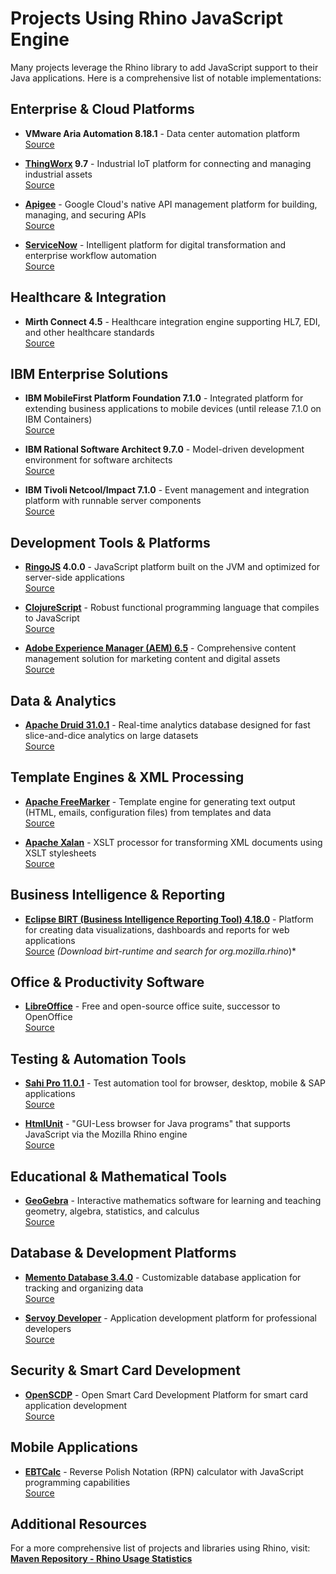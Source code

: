 # Projects Using Rhino JavaScript Engine

Many projects leverage the Rhino library to add JavaScript support to their Java applications. Here is a comprehensive list of notable implementations:

## Enterprise & Cloud Platforms

- **VMware Aria Automation 8.18.1** - Data center automation platform  
  [Source](https://techdocs.broadcom.com/us/en/vmware-cis/aria/aria-automation/8-18/vco-installing-and-configuring-8-18/key-features-of-the-orchestrator-platform.html)

- **[ThingWorx](https://www.ptc.com/de/products/thingworx) 9.7** - Industrial IoT platform for connecting and managing industrial assets  
  [Source](https://support.ptc.com/help/thingworx/platform/r9.7/en/index.html#page/ThingWorx/Help/Composer/Things/ThingServices/RhinoJavaScriptEngine.html)

- **[Apigee](https://cloud.google.com/apigee)** - Google Cloud's native API management platform for building, managing, and securing APIs  
  [Source](https://cloud.google.com/apigee/docs/api-platform/reference/policies/javascript-policy)

- **[ServiceNow](https://www.servicenow.com/)** - Intelligent platform for digital transformation and enterprise workflow automation  
  [Source](https://support.servicenow.com/kb?id=kb_article_view&sysparm_article=KB0721865)

## Healthcare & Integration

- **Mirth Connect 4.5** - Healthcare integration engine supporting HL7, EDI, and other healthcare standards  
  [Source](https://docs.nextgen.com/bundle/Mirth_User_Guide_4_5_0/page/connect/connect/topics/c_The_mirth_properties_File_connect_ug.html)

## IBM Enterprise Solutions

- **IBM MobileFirst Platform Foundation 7.1.0** - Integrated platform for extending business applications to mobile devices (until release 7.1.0 on IBM Containers)  
  [Source](https://www.ibm.com/docs/en/mpf/7.1.0?topic=code-rhino-container)

- **IBM Rational Software Architect 9.7.0** - Model-driven development environment for software architects  
  [Source](https://www.ibm.com/docs/en/rational-soft-arch/9.7.0?topic=launching-rhino-launch-shortcut)

- **IBM Tivoli Netcool/Impact 7.1.0** - Event management and integration platform with runnable server components  
  [Source](https://www.ibm.com/docs/en/tivoli-netcoolimpact/7.1?topic=fundamentals-setting-javascript-version-use)

## Development Tools & Platforms

- **[RingoJS](https://ringojs.org/) 4.0.0** - JavaScript platform built on the JVM and optimized for server-side applications  
  [Source](https://ringojs.org/)

- **[ClojureScript](https://clojurescript.org/)** - Robust functional programming language that compiles to JavaScript  
  [Source](https://lambdaisland.com/guides/clojure-repls/clojurescript-repls)

- **[Adobe Experience Manager (AEM) 6.5](https://business.adobe.com/products/experience-manager/adobe-experience-manager.html)** - Comprehensive content management solution for marketing content and digital assets  
  [Source](https://developer.adobe.com/experience-manager/reference-materials/6-5/javadoc/overview-summary.html)

## Data & Analytics

- **[Apache Druid 31.0.1](https://druid.apache.org/)** - Real-time analytics database designed for fast slice-and-dice analytics on large datasets  
  [Source](https://druid.apache.org/docs/latest/development/javascript/)

## Template Engines & XML Processing

- **[Apache FreeMarker](https://freemarker.apache.org/index.html)** - Template engine for generating text output (HTML, emails, configuration files) from templates and data  
  [Source](https://github.com/apache/freemarker/blob/2.3-gae/build.gradle.kts)

- **[Apache Xalan](https://xalan.apache.org/index.html)** - XSLT processor for transforming XML documents using XSLT stylesheets  
  [Source](https://xalan.apache.org/xalan-j/getstarted.html)

## Business Intelligence & Reporting

- **[Eclipse BIRT (Business Intelligence Reporting Tool) 4.18.0](https://eclipse-birt.github.io/birt-website/)** - Platform for creating data visualizations, dashboards and reports for web applications  
  [Source](https://download.eclipse.org/birt/updates/release/latest/) *(Download birt-runtime and search for org.mozilla.rhino*)*

## Office & Productivity Software

- **[LibreOffice](https://www.libreoffice.org/)** - Free and open-source office suite, successor to OpenOffice  
  [Source](https://wiki.documentfoundation.org/Documentation/DevGuide/Scripting_Framework)

## Testing & Automation Tools

- **[Sahi Pro 11.0.1](https://www.sahipro.com/)** - Test automation tool for browser, desktop, mobile & SAP applications  
  [Source](https://resources.sahipro.com/docs/scripting/calling-java.html)

- **[HtmlUnit](https://www.htmlunit.org/)** - "GUI-Less browser for Java programs" that supports JavaScript via the Mozilla Rhino engine  
  [Source](https://www.htmlunit.org/)

## Educational & Mathematical Tools

- **[GeoGebra](https://www.geogebra.org/)** - Interactive mathematics software for learning and teaching geometry, algebra, statistics, and calculus  
  [Source](https://github.com/geogebra/geogebra/blob/main/doc/Libraries.md)

## Database & Development Platforms

- **[Memento Database 3.4.0](https://mementodatabase.com/)** - Customizable database application for tracking and organizing data  
  [Source](https://wiki.mementodatabase.com/index.php/JavaScript_field)

- **[Servoy Developer](https://docs.servoy.com/)** - Application development platform for professional developers  
  [Source](https://docs.servoy.com/release-notes/release-notes/2024.06#lib-upgrades)

## Security & Smart Card Development

- **[OpenSCDP](https://www.openscdp.org/)** - Open Smart Card Development Platform for smart card application development  
  [Source](https://www.openscdp.org/scsh3/)

## Mobile Applications

- **[EBTCalc](https://play.google.com/store/apps/details?id=com.ericbt.rpncalcpaid)** - Reverse Polish Notation (RPN) calculator with JavaScript programming capabilities  
  [Source](https://github.com/EricTerrell/EBTCalc.Android)

## Additional Resources

For a more comprehensive list of projects and libraries using Rhino, visit:  
**[Maven Repository - Rhino Usage Statistics](https://mvnrepository.com/artifact/org.mozilla/rhino/usages)**
